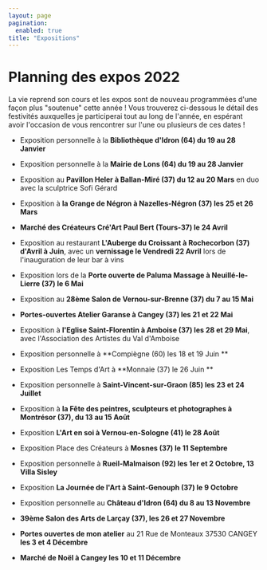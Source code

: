 ```yaml
---
layout: page
pagination:
  enabled: true
title: "Expositions"
---
```

# Planning des expos 2022

La vie reprend son cours et les expos sont de nouveau programmées d'une façon plus "soutenue" cette année ! Vous trouverez ci-dessous le détail des festivités auxquelles je participerai tout au long de l'année, en espérant avoir l'occasion de vous rencontrer sur l'une ou plusieurs de ces dates !



- Exposition personnelle à la **Bibliothèque d'Idron (64) du 19 au 28 Janvier**
- Exposition personnelle à la **Mairie de Lons (64) du 19 au 28 Janvier**



- Exposition au **Pavillon Heler à Ballan-Miré (37) du 12 au 20 Mars** en duo avec la sculptrice Sofi Gérard 

- Exposition à **la Grange de Négron à Nazelles-Négron (37) les 25 et 26 Mars**

  

- **Marché des Créateurs Cré'Art Paul Bert (Tours-37) le 24 Avril**

- Exposition au restaurant **L'Auberge du Croissant à Rochecorbon (37) d'Avril à Juin**, avec un **vernissage le Vendredi 22 Avril** lors de l'inauguration de leur bar à vins

  

- Exposition lors de la **Porte ouverte de Paluma Massage à Neuillé-le-Lierre (37) le 6 Mai**

- Exposition au **28ème Salon de Vernou-sur-Brenne (37) du 7 au 15 Mai**

- **Portes-ouvertes Atelier Garanse à Cangey (37) les 21 et 22 Mai**

- Exposition à **l'Eglise Saint-Florentin à Amboise (37) les 28 et 29 Mai**, avec l'Association des Artistes du Val d'Amboise

  

- Exposition personnelle à **Compiègne (60) les 18 et 19 Juin **

- Exposition Les Temps d'Art à **Monnaie (37)  le 26 Juin **

  

- Exposition personnelle à **Saint-Vincent-sur-Graon (85) les 23 et 24 Juillet**

  

- Exposition à **la Fête des peintres, sculpteurs et photographes à Montrésor (37), du 13 au 15 Août**

- Exposition **L'Art en soi à Vernou-en-Sologne (41) le 28 Août**

  

- Exposition Place des Créateurs à **Mosnes (37) le 11 Septembre**

  

- Exposition personnelle à **Rueil-Malmaison (92) les 1er et 2 Octobre, 13 Villa Sisley**

- Exposition  **La Journée de l'Art à Saint-Genouph (37) le 9 Octobre**

  

- Exposition personnelle au **Château d'Idron (64) du 8 au 13 Novembre**

- **39ème Salon des Arts de Larçay (37), les 26 et 27 Novembre**

  

- **Portes ouvertes de mon atelier** au 21 Rue de Monteaux 37530 CANGEY  **les 3 et 4 Décembre**

- **Marché de Noël à Cangey les 10 et 11 Décembre**

  

  
  
  
  
  
  
  



